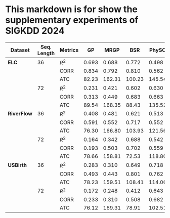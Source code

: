 # This markdown is for show the supplementary experiments of SIGKDD 2024

| Dataset    | Seq. Length | Metrics | GP    | MRGP  | BSR   | PhySO | SPL   | NEMoTS | 
|------------|-------------|---------|-------|-------|-------|-------|-------|--------|
| **ELC**    | 36          | $R^{2}$ | 0.693 | 0.688 | 0.772 | 0.498 | 0.847 | **0.923** |
|            |             | CORR    | 0.834 | 0.792 | 0.810 | 0.562 | 0.903 | **0.951** |
|            |             | ATC     | 82.23 | 162.31| 100.23| 145.54| 181.91| **41.33** |
|            | 72          | $R^{2}$ | 0.231 | 0.421 | 0.602 | 0.630 | 0.775 | **0.884** |
|            |             | CORR    | 0.313 | 0.449 | 0.683 | 0.663 | 0.861 | **0.909** |
|            |             | ATC     | 89.54 | 168.35| 88.43 | 135.52| 200.43| **50.21** |
| **RiverFlow** | 36       | $R^{2}$ | 0.408 | 0.481 | 0.621 | 0.513 | 0.715 | **0.744** |
|            |             | CORR    | 0.591 | 0.552 | 0.717 | 0.552 | **0.782** | 0.774 |
|            |             | ATC     | 76.30 | 166.80| 103.93| 121.56| 202.53| **43.26** |
|            | 72          | $R^{2}$ | 0.164 | 0.342 | 0.688 | 0.542 | 0.653 | **0.725** |
|            |             | CORR    | 0.193 | 0.503 | 0.702 | 0.559 | 0.710 | **0.751** |
|            |             | ATC     | 78.66 | 158.81| 72.53 | 118.80| 192.38| **51.53** |
| **USBirth** | 36         | $R^{2}$ | 0.283 | 0.310 | 0.649 | 0.718 | 0.910 | **0.976** |
|            |             | CORR    | 0.493 | 0.443 | 0.801 | 0.762 | 0.923 | **0.981** |
|            |             | ATC     | 78.23 | 159.51| 108.41| 114.06| 188.71| **49.53** |
|            | 72          | $R^{2}$ | 0.172 | 0.248 | 0.412 | 0.643 | 0.804 | **0.886** |
|            |             | CORR    | 0.233 | 0.310 | 0.508 | 0.682 | 0.871 | **0.916** |
|            |             | ATC     | 76.12 | 169.31| 78.91 | 102.51| 193.52| **51.21** |

 
